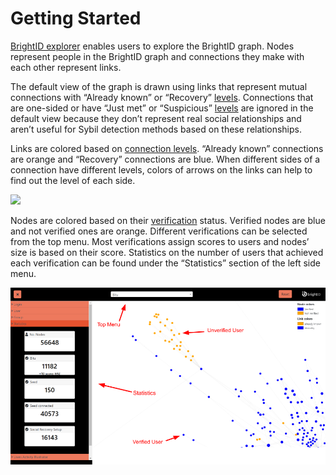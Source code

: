 # Getting Started

[BrightID explorer](https://explorer.brightid.org/) enables users to explore the BrightID graph. Nodes represent people in the BrightID graph and connections they make with each other represent links.

The default view of the graph is drawn using links that represent mutual connections with “Already known” or “Recovery” [levels](../connection-levels.md). Connections that are one-sided or have “Just met” or “Suspicious” [levels](../connection-levels.md) are ignored in the default view because they don’t represent real social relationships and aren’t useful for Sybil detection methods based on these relationships.

Links are colored based on [connection levels](../connection-levels.md). “Already known” connections are orange and “Recovery” connections are blue. When different sides of a connection have different levels, colors of arrows on the links can help to find out the level of each side.

![](../.gitbook/assets/BrightID\_explorer\_1.png)

Nodes are colored based on their [verification](../getting-verified/) status. Verified nodes are blue and not verified ones are orange. Different verifications can be selected from the top menu. Most verifications assign scores to users and nodes’ size is based on their score. Statistics on the number of users that achieved each verification can be found under the “Statistics” section of the left side menu.

![](<../.gitbook/assets/BrightID explorer (2).png>)
